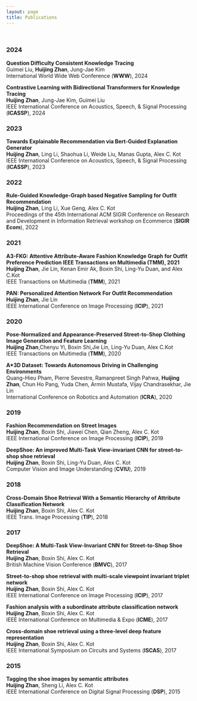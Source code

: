 ```yaml
---
layout: page
title: Publications
---
```


<br />

<h3>
    <a name='2024'></a> 2024
</h3>

<div class="media">
    <div class="media-body">
       <p class="media-heading">
          <strong> Question Difficulty Consistent Knowledge Tracing
</strong><br />
           Guimei Liu, <b>Huijing Zhan</b>, Jung-Jae Kim<br />
          International World Wide Web Conference (<strong>WWW</strong>), 2024<br />
       </p>
    </div>
</div>

<div class="media">
    <div class="media-body">
       <p class="media-heading">
          <strong> Contrastive Learning with Bidirectional Transformers for Knowledge Tracing
</strong><br />
           <b>Huijing Zhan</b>, Jung-Jae Kim, Guimei Liu<br />
          IEEE International Conference on Acoustics, Speech, & Signal Processing (<strong>ICASSP</strong>), 2024<br />
       </p>
    </div>
</div>

<h3>
    <a name='2023'></a> 2023
</h3>

<div class="media">
    <div class="media-body">
       <p class="media-heading">
          <strong> Towards Explainable Recommendation via Bert-Guided Explanation Generator
</strong><br />
           <b>Huijing Zhan</b>, Ling Li, Shaohua Li, Weide Liu, Manas Gupta, Alex C. Kot<br />
          IEEE International Conference on Acoustics, Speech, & Signal Processing (<strong>ICASSP</strong>), 2023<br />
       </p>
    </div>
</div>

<h3>
    <a name='2022'></a> 2022
</h3>

<div class="media">
    <div class="media-body">
       <p class="media-heading">
          <strong> Rule-Guided Knowledge-Graph based Negative Sampling for Outfit Recommendation
</strong><br />
           <b>Huijing Zhan</b>, Ling Li, Xue Geng, Alex C. Kot<br />
          Proceedings of the 45th International ACM SIGIR Conference on Research and Development in Information Retrieval workshop on Ecommerce (<strong>SIGIR Ecom</strong>), 2022<br />
       </p>
    </div>
</div>

<h3>
    <a name='2021'></a> 2021
</h3>
<div class="media">
    <div class="media-body">
       <p class="media-heading">
          <strong> A3-FKG: Attentive Attribute-Aware Fashion Knowledge Graph for Outfit Preference Prediction IEEE Transactions on Multimedia (TMM), 2021
</strong><br />
           <b>Huijing Zhan</b>, Jie Lin, Kenan Emir Ak, Boxin Shi, Ling-Yu Duan, and Alex C.Kot<br />
           IEEE Transactions on Multimedia (<strong>TMM</strong>), 2021 <br />
       </p>
    </div>
</div>
<div class="media">
    <div class="media-body">
       <p class="media-heading">
          <strong> PAN: Personalized Attention Network For Outfit Recommendation
</strong><br />
           <b>Huijing Zhan</b>, Jie Lin<br />
          IEEE International Conference on Image Processing (<strong>ICIP</strong>), 2021<br />
       </p>
    </div>
</div>


<h3>
    <a name='2020'></a> 2020
</h3>
<div class="media">
    <div class="media-body">
       <p class="media-heading">
          <strong> Pose-Normalized and Appearance-Preserved Street-to-Shop Clothing Image Generation and Feature Learning
</strong><br />
           <b>Huijing Zhan</b>,Chenyu Yi, Boxin Shi,Jie Lin, Ling-Yu Duan, Alex C.Kot<br />
           IEEE Transactions on Multimedia (<strong>TMM</strong>), 2020 <br />
       </p>
    </div>
</div>
<div class="media">
    <div class="media-body">
       <p class="media-heading">
          <strong> A*3D Dataset: Towards Autonomous Driving in Challenging Environments
</strong><br />
           Quang-Hieu Pham, Pierre Sevestre, Ramanpreet Singh Pahwa, <b>Huijing Zhan</b>, Chun Ho Pang, Yuda Chen, Armin Mustafa,     Vijay Chandrasekhar, Jie Lin<br />
           International Conference on Robotics and Automation (<strong>ICRA</strong>), 2020 <br />
       </p>
    </div>
</div>
<h3>
    <a name='2019'></a> 2019
</h3>

<div class="media">
    <div class="media-body">
       <p class="media-heading">
          <strong> Fashion Recommendation on Street Images
</strong><br />
           <b>Huijing Zhan</b>, Boxin Shi, Jiawei Chen, Qian Zheng, Alex C. Kot<br />
          IEEE International Conference on Image Processing (<strong>ICIP</strong>), 2019<br />
       </p>
    </div>
</div>
<div class="media">
    <div class="media-body">
       <p class="media-heading">
          <strong>DeepShoe: An improved Multi-Task View-invariant CNN for street-to-shop shoe retrieval</strong><br />
           <b>Huijing Zhan</b>, Boxin Shi, Ling-Yu Duan, Alex C. Kot<br />
          Computer Vision and Image Understanding (<strong>CVIU</strong>), 2019<br />
       </p>
    </div>
</div>
<h3>
    <a name='2018'></a> 2018
</h3>
<div class="media">
    <div class="media-body">
       <p class="media-heading">
          <strong>Cross-Domain Shoe Retrieval With a Semantic Hierarchy of Attribute Classification Network</strong><br />
           <b>Huijing Zhan</b>, Boxin Shi, Alex C. Kot<br />
          IEEE Trans. Image Processing (<strong>TIP</strong>), 2018<br />
       </p>
    </div>
</div>
<h3>
    <a name='2017'></a> 2017
</h3>
<div class="media">
    <div class="media-body">
       <p class="media-heading">
          <strong> DeepShoe: A Multi-Task View-Invariant CNN for Street-to-Shop Shoe Retrieval</strong><br />
           <b>Huijing Zhan</b>, Boxin Shi, Alex C. Kot<br />
          British Machine Vision Conference (<strong>BMVC</strong>), 2017<br />
       </p>
    </div>
</div>
<div class="media">
    <div class="media-body">
       <p class="media-heading">
          <strong> Street-to-shop shoe retrieval with multi-scale viewpoint invariant triplet network</strong><br />
           <b>Huijing Zhan</b>, Boxin Shi, Alex C. Kot<br />
          IEEE International Conference on Image Processing (<strong>ICIP</strong>), 2017<br />
       </p>
    </div>
</div>
<div class="media">
    <div class="media-body">
       <p class="media-heading">
          <strong> Fashion analysis with a subordinate attribute classification network</strong><br />
           <b>Huijing Zhan</b>, Boxin Shi, Alex C. Kot<br />
          IEEE International Conference on Multimedia & Expo (<strong>ICME</strong>), 2017<br />
       </p>
    </div>
</div>
<div class="media">
    <div class="media-body">
       <p class="media-heading">
          <strong> Cross-domain shoe retrieval using a three-level deep feature representation</strong><br />
           <b>Huijing Zhan</b>, Boxin Shi, Alex C. Kot<br />
          IEEE International Symposium on Circuits and Systems (<strong>ISCAS</strong>), 2017<br />
       </p>
    </div>
</div>

<h3>
    <a name='2015'></a> 2015
</h3>
<div class="media">
    <div class="media-body">
       <p class="media-heading">
          <strong> Tagging the shoe images by semantic attributes</strong><br />
           <b>Huijing Zhan</b>, Sheng Li, Alex C. Kot<br />
          IEEE International Conference on Digital Signal Processing (<strong>DSP</strong>), 2015<br />
       </p>
    </div>
</div> 
